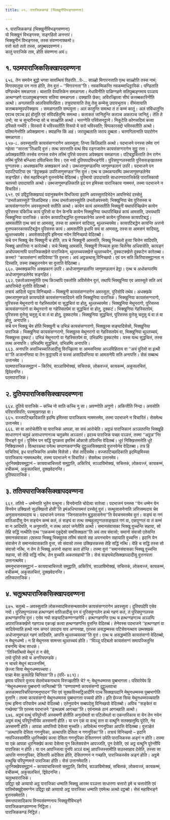```yaml
---
title: ०१. पाराजिककण्डं (भिक्खुनीविभङ्गवण्णना)

---
```

१. पाराजिककण्डं (भिक्खुनीविभङ्गवण्णना)  
यो भिक्खूनं विभङ्गस्स, सङ्गहितो अनन्तरं।  
भिक्खुनीनं विभङ्गस्स, तस्स संवण्णनाक्कमो॥  
पत्तो यतो ततो तस्स, अपुब्बपदवण्णनं।  
कातुं पाराजिके ताव, होति संवण्णना अयं॥  


## १. पठमपाराजिकसिक्खापदवण्णना

६५६. तेन समयेन बुद्धो भगवा सावत्थियं विहरति…पे॰… साळ्हो मिगारनत्ताति एत्थ साळ्होति तस्स नामं; मिगारमातुया पन नत्ता होति, तेन वुत्तं – ‘‘मिगारनत्ता’’ति। नवकम्मिकन्ति नवकम्माधिट्ठायिकं। पण्डिताति पण्डिच्चेन समन्नागता। ब्यत्ताति वेय्यत्तिकेन समन्नागता। मेधाविनीति पाळिग्गहणे सतिपुब्बङ्गमाय पञ्ञाय अत्थग्गहणे पञ्ञापुब्बङ्गमाय सतिया समन्नागता। दक्खाति छेका; अविरज्झित्वा सीघं कत्तब्बकारिनीति अत्थो। अनलसाति आलसियविरहिता। तत्रुपायायाति तेसु तेसु कम्मेसु उपायभूताय। वीमंसायाति कत्तब्बकम्मुपपरिक्खाय । समन्नागताति सम्पयुत्ता। अलं कातुन्ति समत्था तं तं कम्मं कातुं। अलं संविधातुन्ति एवञ्च एवञ्च इदं होतूति एवं संविदहितुम्पि समत्था। कताकतं जानितुन्ति कतञ्च अकतञ्च जानितुं। तेति ते उभो; सा च सुन्दरीनन्दा सो च साळ्होति अत्थो। भत्तग्गेति परिवेसनट्ठाने। निकूटेति कोणसदिसं कत्वा दस्सिते गम्भीरे। विस्सरो मे भविस्सतीति विरूपो मे सरो भविस्सति; विप्पकारसद्दो भविस्सतीति अत्थो। पतिमानेन्तीति अपेक्खमाना। क्याहन्ति किं अहं। जरादुब्बलाति जराय दुब्बला। चरणगिलानाति पादरोगेन समन्नागता।  
६५७-८. अवस्सुताति कायसंसग्गरागेन अवस्सुता; तिन्ता किलिन्नाति अत्थो। पदभाजने पनस्स तमेव रागं गहेत्वा ‘‘सारत्ता’’तिआदि वुत्तं। तत्थ सारत्ताति वत्थं विय रङ्गजातेन कायसंसग्गरागेन सुट्ठु रत्ता। अपेक्खवतीति तस्सेव रागस्स वसेन तस्मिं पुरिसे पवत्ताय अपेक्खाय समन्नागता। पटिबद्धचित्ताति तेन रागेन तस्मिं पुरिसे बन्धित्वा ठपितचित्ता विय। एस नयो दुतियपदविभङ्गेपि। पुरिसपुग्गलस्साति पुरिससङ्खातस्स पुग्गलस्स। अधक्खकन्ति अक्खकानं अधो। उब्भजाणुमण्डलन्ति जाणुमण्डलानं उपरि। पदभाजने पन पदपटिपाटिया एव ‘‘हेट्ठक्खकं उपरिजाणुमण्डल’’न्ति वुत्तं। एत्थ च उब्भकप्परम्पि उब्भजाणुमण्डलेनेव सङ्गहितं। सेसं महाविभङ्गे वुत्तनयेनेव वेदितब्बं। पुरिमायो उपादायाति साधारणपाराजिकेहि पाराजिकायो चतस्सो उपादायाति अत्थो। उब्भजाणुमण्डलिकाति इदं पन इमिस्सा पाराजिकाय नाममत्तं, तस्मा पदभाजने न विचारितं।  
६५९. एवं उद्दिट्ठसिक्खापदं पदानुक्कमेन विभजित्वा इदानि अवस्सुतादिभेदेन आपत्तिभेदं दस्सेतुं ‘‘उभतोअवस्सुते’’तिआदिमाह। तत्थ उभतोअवस्सुतेति उभतोअवस्सवे; भिक्खुनिया चेव पुरिसस्स च कायसंसग्गरागेन अवस्सुतभावे सतीति अत्थो। कायेन कायं आमसतीति भिक्खुनी यथापरिच्छिन्नेन कायेन पुरिसस्स यंकिञ्चि कायं पुरिसो वा येन केनचि कायेन भिक्खुनिया यथापरिच्छिन्नं कायं आमसति, उभयथापि भिक्खुनिया पाराजिकं। कायेन कायपटिबद्धन्ति वुत्तप्पकारेनेव अत्तनो कायेन पुरिसस्स कायपटिबद्धं। आमसतीति एत्थ सयं वा आमसतु, तस्स वा आमसनं सादियतु, थुल्लच्चयमेव। कायपटिबद्धेन कायन्ति अत्तनो वुत्तप्पकारकायपटिबद्धेन पुरिसस्स कायं। आमसतीति इधापि सयं वा आमसतु, तस्स वा आमसनं सादियतु, थुल्लच्चयमेव। अवसेसपदेसुपि इमिनाव नयेन विनिच्छयो वेदितब्बो।  
सचे पन भिक्खु चेव भिक्खुनी च होति, तत्र चे भिक्खुनी आमसति, भिक्खु निच्चलो हुत्वा चित्तेन सादियति, भिक्खु आपत्तिया न कारेतब्बो। सचे भिक्खु आमसति, भिक्खुनी निच्चला हुत्वा चित्तेनेव अधिवासेति, कायङ्गं अचोपयमानापि पाराजिकक्खेत्ते पाराजिकेन, थुल्लच्चयक्खेत्ते थुल्लच्चयेन, दुक्कटक्खेत्ते दुक्कटेन कारेतब्बा। कस्मा? ‘‘कायसंसग्गं सादियेय्या’’ति वुत्तत्ता। अयं अट्ठकथासु विनिच्छयो। एवं पन सति किरियासमुट्ठानता न दिस्सति, तस्मा तब्बहुलनयेन सा वुत्ताति वेदितब्बा।  
६६०. उब्भक्खकन्ति अक्खकानं उपरि। अधोजाणुमण्डलन्ति जाणुमण्डलानं हेट्ठा। एत्थ च अधोकप्परम्पि अधोजाणुमण्डलेनेव सङ्गहितं।  
६६२. एकतोअवस्सुतेति एत्थ किञ्चापि एकतोति अविसेसेन वुत्तं, तथापि भिक्खुनिया एव अवस्सुते सति अयं आपत्तिभेदो वुत्तोति वेदितब्बो।  
तत्रायं आदितो पट्ठाय विनिच्छयो – भिक्खुनी कायसंसग्गरागेन अवस्सुता, पुरिसोपि तथेव। अधक्खके उब्भजाणुमण्डले कायप्पदेसे कायसंसग्गसादियने सति भिक्खुनिया पाराजिकं। भिक्खुनिया कायसंसग्गरागो, पुरिसस्स मेथुनरागो वा गेहस्सितपेमं वा सुद्धचित्तं वा होतु, थुल्लच्चयमेव। भिक्खुनिया मेथुनरागो, पुरिसस्स कायसंसग्गरागो वा मेथुनरागो वा गहेस्सितपेमं वा सुद्धचित्तं वा होतु, दुक्कटं। भिक्खुनिया गेहस्सितपेमं, पुरिसस्स वुत्तेसु चतूसु यं वा तं वा होतु, दुक्कटमेव। भिक्खुनिया सुद्धचित्तं, पुरिसस्स वुत्तेसु चतूसु यं वा तं वा होतु, अनापत्ति।  
सचे पन भिक्खु चेव होति भिक्खुनी च उभिन्नं कायसंसग्गरागो, भिक्खुस्स सङ्घादिसेसो, भिक्खुनिया पाराजिकं। भिक्खुनिया कायसंसग्गरागो, भिक्खुस्स मेथुनरागो वा गेहस्सितपेमं वा, भिक्खुनिया थुल्लच्चयं, भिक्खुस्स दुक्कटं। उभिन्नं मेथुनरागो वा गेहस्सितपेमं वा, उभिन्नम्पि दुक्कटमेव। यस्स यत्थ सुद्धचित्तं, तस्स तत्थ अनापत्ति। उभिन्नम्पि सुद्धचित्तं, उभिन्नम्पि अनापत्ति।  
६६३. अनापत्ति असञ्चिच्चातिआदीसु विरज्झित्वा वा आमसन्तिया अञ्ञविहिताय वा ‘‘अयं पुरिसो वा इत्थी वा’’ति अजानन्तिया वा तेन फुट्ठायपि तं फस्सं असादियन्तिया वा आमसनेपि सति अनापत्ति। सेसं सब्बत्थ उत्तानमेव ।  
पठमपाराजिकसमुट्ठानं – किरियं, सञ्ञाविमोक्खं, सचित्तकं, लोकवज्जं, कायकम्मं, अकुसलचित्तं, द्विवेदनन्ति।  
पठमपाराजिकं।  


## २. दुतियपाराजिकसिक्खापदवण्णना

६६४. दुतिये पाराजिके – कच्चि नो साति कच्चि नु सा। अवण्णोति अगुणो। अकित्तीति निन्दा। अयसोति परिवारविपत्ति; परम्मुखगरहा वा।  
६६५. वज्जपटिच्छादिकाति इदम्पि इमिस्सा पाराजिकाय नाममत्तमेव, तस्मा पदभाजने न विचारितं। सेसमेत्थ उत्तानमेव।  
६६६. सा वा आरोचेतीति या पाराजिकं आपन्ना, सा सयं आरोचेति। अट्ठन्नं पाराजिकानं अञ्ञतरन्ति भिक्खूहि साधारणानं चतुन्नं असाधारणानञ्च चतुन्नमेव अञ्ञतरं। इदञ्च पाराजिकं पच्छा पञ्ञत्तं, तस्मा ‘‘अट्ठन्न’’न्ति विभङ्गे वुत्तं। पुरिमेन पन सद्धिं युगळत्ता इमस्मिं ओकासे ठपितन्ति वेदितब्बं। धुरं निक्खित्तमत्तेति धुरे निक्खित्तमत्ते। वित्थारकथा पनेत्थ सप्पाणकवग्गम्हि दुट्ठुल्लसिक्खापदे वुत्तनयेनेव वेदितब्बा। तत्र हि पाचित्तियं, इध पाराजिकन्ति अयमेव विसेसो। सेसं तादिसमेव। वज्जपटिच्छादिकाति इदम्पिइमिस्सा पाराजिकाय नाममत्थामेव, तस्मा पदभाजने न विचारितं। सेसमेत्थ उत्तानमेव।  
धुरनिक्खेपसमुट्ठानं – कायवाचाचित्ततो समुट्ठाति, अकिरियं, सञ्ञाविमोक्खं, सचित्तकं, लोकवज्जं, कायकम्मं, वचीकम्मं, अकुसलचित्तं, दुक्खवेदनन्ति।  
दुतियपाराजिकं।  


## ३. ततियपाराजिकसिक्खापदवण्णना

६६९. ततिये – धम्मेनाति भूतेन वत्थुना। विनयेनाति चोदेत्वा सारेत्वा। पदभाजनं पनस्स ‘‘येन धम्मेन येन विनयेन उक्खित्तो सुउक्खित्तो होती’’ति इमंअधिप्पायमत्तं दस्सेतुं वुत्तं। सत्थुसासनेनाति ञत्तिसम्पदाय चेव अनुसावनसम्पदाय च। पदभाजने पनस्स ‘‘जिनसासनेन बुद्धसासनेना’’ति वेवचनमत्तमेव वुत्तं। सङ्घं वा गणं वातिआदीसु येन सङ्घेन कम्मं कतं, तं सङ्घं वा तत्थ सम्बहुलपुग्गलसङ्खातं गणं वा, एकपुग्गलं वा तं कम्मं वा न आदियति, न अनुवत्तति, न तत्थ आदरं जनेतीति अत्थो। समानसंवासका भिक्खू वुच्चन्ति सहाया, सो तेहि सद्धिं नत्थीति एत्थ ‘‘एककम्मं एकुद्देसो समसिक्खता’’ति अयं ताव संवासो; समानो संवासो एतेसन्ति समानसंवासका।एवरूपा भिक्खू भिक्खुस्स तस्मिं संवासे सह अयनभावेन सहायाति वुच्चन्ति। इदानि येन संवासेन ते समानसंवासकाति वुत्ता, सो संवासो तस्स उक्खित्तकस्स तेहि सद्धिं नत्थि। येहि च सद्धिं तस्स सो संवासो नत्थि, न तेन ते भिक्खू अत्तनो सहाया कता होन्ति। तस्मा वुत्तं ‘‘समानसंवासका भिक्खू वुच्चन्ति सहाया, सो तेहि सद्धिं नत्थि, तेन वुच्चति अकतसहायो’’ति। सेसं सङ्घभेदसिक्खापदादीसु वुत्तनयत्ता उत्तानत्थमेव।  
समनुभासनसमुट्ठानं – कायवाचाचित्ततो समुट्ठाति, अकिरियं, सञ्ञाविमोक्खं, सचित्तकं, लोकवज्जं, कायकम्मं, वचीकम्मं, अकुसलचित्तं, दुक्खवेदनन्ति।  
ततियपाराजिकं।  


## ४. चतुत्थपाराजिकसिक्खापदवण्णना

६७५. चतुत्थे – अवस्सुताति लोकस्सादमित्तसन्थववसेन कायसंसग्गरागेन अवस्सुता। दुतियपदेपि एसेव नयो। पुरिसपुग्गलस्स हत्थग्गहणं वातिआदीसु पन यं पुरिसपुग्गलेन हत्थे गहणं कतं, तं पुरिसपुग्गलस्स हत्थग्गहणन्ति वुत्तं। एसेव नयो सङ्घाटिकण्णग्गहणेपि। हत्थग्गहणन्ति एत्थ च हत्थग्गहणञ्च अञ्ञम्पि अपाराजिकक्खेत्ते गहणञ्च एकज्झं कत्वा हत्थग्गहणन्ति वुत्तन्ति वेदितब्बं। तेनेवस्स पदभाजने ‘‘हत्थग्गहणं वा सादियेय्याति हत्थो नाम कप्परं उपादाय याव अग्गनखा, एतस्स असद्धम्मस्स पटिसेवनत्थाय उब्भक्खकं अधोजाणुमण्डलं गहणं सादियति, आपत्ति थुल्लच्चयस्सा’’ति वुत्तं। एत्थ च असद्धम्मोति कायसंसग्गो वेदितब्बो, न मेथुनधम्मो। न हि मेथुनस्स सामन्ता थुल्लच्चयं होति। ‘‘विञ्ञू पटिबलो कायसंसग्गं समापज्जितुन्ति वचनम्पि चेत्थ साधकं।  
‘‘तिस्सित्थियो मेथुनं तं न सेवे,  
तयो पुरिसे तयो च अनरियपण्डके।  
न चाचरे मेथुनं ब्यञ्जनस्मिं,  
छेज्जा सिया मेथुनधम्मपच्चया।  
पञ्हा मेसा कुसलेहि चिन्तिता’’ति॥ (परि॰ ४८१)।  
इमाय परिवारे वुत्ताय सेदमोचकगाथाय विरुज्झतीति चे? न; मेथुनधम्मस्स पुब्बभागत्ता। परिवारेयेव हि ‘‘मेथुनधम्मस्स पुब्बभागो जानितब्बो’’ति ‘‘वण्णावण्णो कायसंसग्गो दुट्ठुल्लवाचा अत्तकामपारिचरियागमनुप्पादन’’न्ति एवं सुक्कविस्सट्ठिआदीनि पञ्च सिक्खापदानि मेथुनधम्मस्स पुब्बभागोति वुत्तानि। तस्मा कायसंसग्गो मेथुनधम्मस्स पुब्बभागत्ता पच्चयो होति। इति छेज्जा सिया मेथुनधम्मपच्चयाति एत्थ इमिना परियायेन अत्थो वेदितब्बो। एतेनुपायेन सब्बपदेसु विनिच्छयो वेदितब्बो। अपिच ‘‘सङ्केतं वा गच्छेय्या’’ति एतस्स पदभाजने ‘‘इत्थन्नामं आगच्छा’’ति। एवंनामकं ठानं आगच्छाति अत्थो।  
६७६. अट्ठमं वत्थुं परिपूरेन्ती अस्समणी होतीति अनुलोमतो वा पटिलोमतो वा एकन्तरिकाय वा येन तेन नयेन अट्ठमं वत्थुं परिपूरेन्तीयेव अस्समणी होति। या पन एकं वा वत्थुं सत्त वा वत्थूनि सतक्खत्तुम्पि पूरेति, नेव अस्समणी होति। आपन्ना आपत्तियो देसेत्वा मुच्चति। अपिचेत्थ गणनूपिका आपत्ति वेदितब्बा। वुत्तञ्हेतं ‘‘अत्थापत्ति देसिता गणनूपिका, अत्थापत्ति देसिता न गणनूपिका’’ति। तत्रायं विनिच्छयो – इदानि नापज्जिस्सामीति धुरनिक्खेपं कत्वा देसिता गणनूपिका देसितगणनं उपेति पाराजिकस्स अङ्गं न होति। तस्मा या एकं आपन्ना धुरनिक्खेपं कत्वा देसेत्वा पुन किलेसवसेन आपज्जति, पुन देसेति, एवं अट्ठ वत्थूनि पूरेन्तीपि पाराजिका न होति। या पन आपज्जित्वा पुनपि अञ्ञं वत्थुं आपज्जिस्सामीति सउस्साहाव देसेति, तस्सा सा आपत्ति नगणनूपिका, देसितापि अदेसिता होति, देसितगणनं न गच्छति, पाराजिकस्सेव अङ्गं होति। अट्ठमे वत्थुम्हि परिपुण्णमत्ते पाराजिका होति। सेसं उत्तानमेवाति।  
धुरनिक्खेपसमुट्ठानं – कायवाचाचित्ततो समुट्ठाति, किरियं, सञ्ञाविमोक्खं, सचित्तकं, लोकवज्जं, कायकम्मं, वचीकम्मं, अकुसलचित्तं, द्विवेदनन्ति।  
चतुत्थपाराजिकं।  
उद्दिट्ठा खो अय्यायो अट्ठ पाराजिका धम्माति भिक्खू आरब्भ पञ्ञत्ता साधारणा चत्तारो इमे च चत्तारोति एवं पातिमोक्खुद्देसमग्गेन उद्दिट्ठा खो अय्यायो अट्ठ पाराजिका धम्माति एवमेत्थ अत्थो दट्ठब्बो। सेसं महाविभङ्गे वुत्तनयमेवाति।  
समन्तपासादिकाय विनयसंवण्णनाय भिक्खुनीविभङ्गे  
पाराजिककण्डवण्णना निट्ठिता।  
पाराजिककण्डं निट्ठितं।  